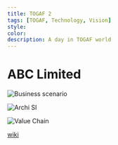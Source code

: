 ```yaml
---
title: TOGAF 2 
tags: [TOGAF, Technology, Vision]
style: 
color: 
description: A day in TOGAF world
---
```



# ABC Limited


![Business scenario](https://picasaweb.google.com/113234466600217675124/6764653169487001137#6764653174409669938 "Business scenario")

![Archi SI](https://picasaweb.google.com/113234466600217675124/6764653296196141729#6764653296422566018 "Archi SI")

![Value Chain](https://picasaweb.google.com/113234466600217675124/6764653417365217649#6764653418850262930 "Value Chain")


[wiki](https://fr.wikipedia.org/wiki/Roue_de_Deming)
